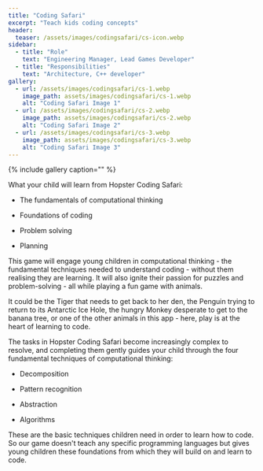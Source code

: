 ```yaml
---
title: "Coding Safari"
excerpt: "Teach kids coding concepts"
header:
  teaser: /assets/images/codingsafari/cs-icon.webp
sidebar:
  - title: "Role"
    text: "Engineering Manager, Lead Games Developer"
  - title: "Responsibilities"
    text: "Architecture, C++ developer"
gallery:
  - url: /assets/images/codingsafari/cs-1.webp
    image_path: assets/images/codingsafari/cs-1.webp
    alt: "Coding Safari Image 1"
  - url: /assets/images/codingsafari/cs-2.webp
    image_path: assets/images/codingsafari/cs-2.webp
    alt: "Coding Safari Image 2"
  - url: /assets/images/codingsafari/cs-3.webp
    image_path: assets/images/codingsafari/cs-3.webp
    alt: "Coding Safari Image 3"       
---
```


{% include gallery caption="" %}

What your child will learn from Hopster Coding Safari:


- The fundamentals of computational thinking

- Foundations of coding

- Problem solving

- Planning


This game will engage young children in computational thinking - the fundamental techniques needed to understand coding - without them realising they are learning. It will also ignite their passion for puzzles and problem-solving - all while playing a fun game with animals.


It could be the Tiger that needs to get back to her den, the Penguin trying to return to its Antarctic Ice Hole, the hungry Monkey desperate to get to the banana tree, or one of the other animals in this app - here, play is at the heart of learning to code.


The tasks in Hopster Coding Safari become increasingly complex to resolve, and completing them gently guides your child through the four fundamental techniques of computational thinking:


- Decomposition

- Pattern recognition

- Abstraction

- Algorithms


These are the basic techniques children need in order to learn how to code. So our game doesn't teach any specific programming languages but gives young children these foundations from which they will build on and learn to code.